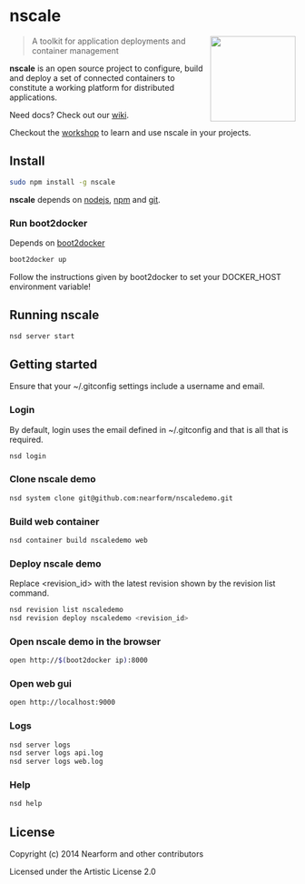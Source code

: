 
# nscale

<img align="right" width="150" src="https://raw.githubusercontent.com/nearform/nscale/master/docs/images/logo.png">

> A toolkit for application deployments and container management

__nscale__ is an open source project to configure, build and deploy a set of connected containers to constitute a working platform for distributed applications.

Need docs? Check out our
[wiki](https://github.com/nearform/nscale/wiki).

Checkout the [workshop](https://github.com/nearform/nscale-workshop) to learn and use nscale in your projects.

## Install

```sh
sudo npm install -g nscale
```

__nscale__ depends on [nodejs](http://nodejs.org/), [npm](http://npmjs.org/) and [git](http://git-scm.com/).

### Run boot2docker

Depends on [boot2docker](https://github.com/boot2docker/boot2docker)

```sh
boot2docker up
```

Follow the instructions given by boot2docker to set your DOCKER_HOST environment variable!

## Running nscale

```sh
nsd server start
```

## Getting started
Ensure that your ~/.gitconfig settings include a username and email.

### Login

By default, login uses the email defined in ~/.gitconfig and that is all that is required.

```sh
nsd login
```

### Clone nscale demo

```sh
nsd system clone git@github.com:nearform/nscaledemo.git
```

### Build web container

```sh
nsd container build nscaledemo web
```

### Deploy nscale demo

Replace \<revision_id\> with the latest revision shown by the revision list command.

```sh
nsd revision list nscaledemo
nsd revision deploy nscaledemo <revision_id>
```

### Open nscale demo in the browser

```sh
open http://$(boot2docker ip):8000
```

### Open web gui

```sh
open http://localhost:9000
```

### Logs

```sh
nsd server logs
nsd server logs api.log
nsd server logs web.log
```

### Help

```sh
nsd help
```

## License

Copyright (c) 2014 Nearform and other contributors

Licensed under the Artistic License 2.0

